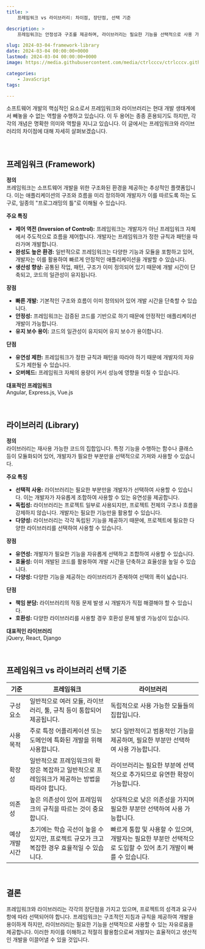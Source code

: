 ```yaml
---
title: >  
    프레임워크 vs 라이브러리: 차이점, 장단점, 선택 기준

description: >  
    프레임워크는 안정성과 구조를 제공하며, 라이브러리는 필요한 기능을 선택적으로 사용 가능한 유연성을 갖습니다. 프로젝트의 크기와 요구에 맞게 선택하여 효과적으로 활용하는 것이 중요합니다.  

slug: 2024-03-04-framework-library
date: 2024-03-04 00:00:00+0000
lastmod: 2024-03-04 00:00:00+0000
image: https://media.githubusercontent.com/media/ctrlcccv/ctrlcccv.github.io/master/assets/img/post/2024-03-04-framework-library.webp

categories:
    - JavaScript
tags:

---
```


소프트웨어 개발의 핵심적인 요소로서 프레임워크와 라이브러리는 현대 개발 생태계에서 빼놓을 수 없는 역할을 수행하고 있습니다. 이 두 용어는 종종 혼용되기도 하지만, 각각의 개념은 명확한 의미와 역할을 지니고 있습니다. 이 글에서는 프레임워크와 라이브러리의 차이점에 대해 자세히 살펴보겠습니다.  


<div class="ads_wrap">
<ins class="adsbygoogle"
     style="display:block; text-align:center;"
     data-ad-layout="in-article"
     data-ad-format="fluid"
     data-ad-client="ca-pub-8535540836842352"
     data-ad-slot="2974559225"></ins>
<script>
     (adsbygoogle = window.adsbygoogle || []).push({});
</script>
</div>

<br>

## 프레임워크 (Framework)

**정의**  
프레임워크는 소프트웨어 개발을 위한 구조화된 환경을 제공하는 추상적인 플랫폼입니다. 이는 애플리케이션의 구조와 흐름을 미리 정의하여 개발자가 이를 따르도록 하는 도구로, 일종의 "프로그래밍의 틀"로 이해될 수 있습니다.  

**주요 특징**  

<div class="mt-1">

* **제어 역전 (Inversion of Control):** 프레임워크는 개발자가 아닌 프레임워크 자체에서 주도적으로 흐름을 제어합니다. 개발자는 프레임워크가 정한 규칙과 패턴을 따라가며 개발합니다.
* **완성도 높은 환경:** 일반적으로 프레임워크는 다양한 기능과 모듈을 포함하고 있어, 개발자는 이를 활용하여 빠르게 안정적인 애플리케이션을 개발할 수 있습니다.
* **생산성 향상:** 공통된 작업, 패턴, 구조가 이미 정의되어 있기 때문에 개발 시간이 단축되고, 코드의 일관성이 유지됩니다.

</div>

**장점**  

<div class="mt-1">

* **빠른 개발:** 기본적인 구조와 흐름이 이미 정의되어 있어 개발 시간을 단축할 수 있습니다.
* **안정성:** 프레임워크는 검증된 코드를 기반으로 하기 때문에 안정적인 애플리케이션 개발이 가능합니다.
* **유지 보수 용이:** 코드의 일관성이 유지되어 유지 보수가 용이합니다.

</div>

**단점**  

<div class="mt-1">

* **유연성 제한:** 프레임워크가 정한 규칙과 패턴을 따라야 하기 때문에 개발자의 자유도가 제한될 수 있습니다.
* **오버헤드:** 프레임워크 자체의 용량이 커서 성능에 영향을 미칠 수 있습니다.  

</div>

**대표적인 프레임워크**  
Angular, Express.js, Vue.js  


<div class="ads_wrap">
<ins class="adsbygoogle"
     style="display:block; text-align:center;"
     data-ad-layout="in-article"
     data-ad-format="fluid"
     data-ad-client="ca-pub-8535540836842352"
     data-ad-slot="2974559225"></ins>
<script>
     (adsbygoogle = window.adsbygoogle || []).push({});
</script>
</div>

<br>

## 라이브러리 (Library)

**정의**   
라이브러리는 재사용 가능한 코드의 집합입니다. 특정 기능을 수행하는 함수나 클래스 등이 모듈화되어 있어, 개발자가 필요한 부분만을 선택적으로 가져와 사용할 수 있습니다.

**주요 특징**  

<div class="mt-1">

* **선택적 사용:** 라이브러리는 필요한 부분만을 개발자가 선택하여 사용할 수 있습니다. 이는 개발자가 자유롭게 조합하여 사용할 수 있는 유연성을 제공합니다.
* **독립성:** 라이브러리는 프로젝트 일부로 사용되지만, 프로젝트 전체의 구조나 흐름을 강제하지 않습니다. 개발자는 필요한 기능만을 활용할 수 있습니다.
* **다양성:** 라이브러리는 각각 독립된 기능을 제공하기 때문에, 프로젝트에 필요한 다양한 라이브러리를 선택하여 사용할 수 있습니다.

</div>

**장점**  

<div class="mt-1">

* **유연성:** 개발자가 필요한 기능을 자유롭게 선택하고 조합하여 사용할 수 있습니다.
* **효율성:** 이미 개발된 코드를 활용하여 개발 시간을 단축하고 효율성을 높일 수 있습니다.
* **다양성:** 다양한 기능을 제공하는 라이브러리가 존재하여 선택의 폭이 넓습니다.

</div>

**단점**

<div class="mt-1">

* **책임 분담:** 라이브러리의 작동 문제 발생 시 개발자가 직접 해결해야 할 수 있습니다.
* **호환성:** 다양한 라이브러리를 사용할 경우 호환성 문제 발생 가능성이 있습니다.

</div>

**대표적인 라이브러리**   
jQuery, React, Django  

<br>

## 프레임워크 vs 라이브러리 선택 기준

| 기준 | 프레임워크 | 라이브러리 |
|---|---|---|
| 구성 요소 | 일반적으로 여러 모듈, 라이브러리, 툴, 규칙 등이 통합되어 제공됩니다. | 독립적으로 사용 가능한 모듈들의 집합입니다. |
| 사용 목적 | 주로 특정 어플리케이션 또는 도메인에 특화된 개발을 위해 사용합니다. | 보다 일반적이고 범용적인 기능을 제공하며, 필요한 부분만 선택하여 사용 가능합니다. |
| 확장성 | 일반적으로 프레임워크의 확장은 복잡하고 일반적으로 프레임워크가 제공하는 방법을 따라야 합니다. | 라이브러리는 필요한 부분에 선택적으로 추가되므로 유연한 확장이 가능합니다. |
| 의존성 | 높은 의존성이 있어 프레임워크의 규칙을 따르는 것이 중요합니다. | 상대적으로 낮은 의존성을 가지며 필요한 부분만 선택하여 사용 가능합니다. |
| 예상 개발 시간 | 초기에는 학습 곡선이 높을 수 있지만, 프로젝트 규모가 크고 복잡한 경우 효율적일 수 있습니다. | 빠르게 통합 및 사용할 수 있으며, 개발자는 필요한 부분만 선택적으로 도입할 수 있어 초기 개발이 빠를 수 있습니다. |

<br>

## 결론
프레임워크와 라이브러리는 각각의 장단점을 가지고 있으며, 프로젝트의 성격과 요구사항에 따라 선택되어야 합니다. 프레임워크는 구조적인 지침과 규칙을 제공하여 개발을 용이하게 하지만, 라이브러리는 필요한 기능을 선택적으로 사용할 수 있는 자유로움을 제공합니다. 이러한 차이를 이해하고 적절히 활용함으로써 개발자는 효율적이고 생산적인 개발을 이끌어낼 수 있을 것입니다.  

